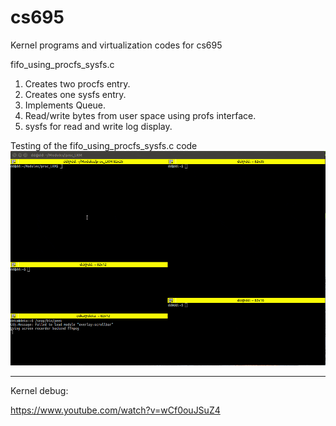 # cs695
Kernel programs and virtualization codes for cs695

fifo_using_procfs_sysfs.c
1. Creates two procfs entry.
2. Creates one sysfs entry.
3. Implements Queue.
4. Read/write bytes from user space using profs interface.
5. sysfs for read and write log display.

Testing of the fifo_using_procfs_sysfs.c code
![ FIFO example ](https://github.com/CodeBag-Debashish/cs695/blob/master/fifo_2.gif)

-------------------------------

Kernel debug:

https://www.youtube.com/watch?v=wCf0ouJSuZ4
